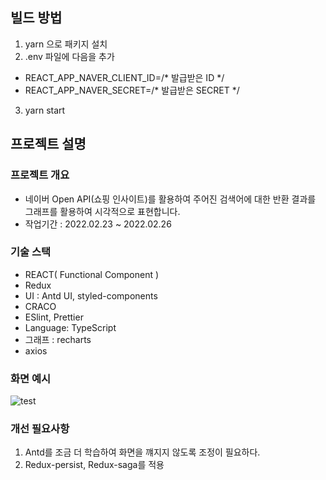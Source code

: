 ## 빌드 방법
1. yarn 으로 패키지 설치
2. .env 파일에 다음을 추가
  - REACT_APP_NAVER_CLIENT_ID=/* 발급받은 ID */
  - REACT_APP_NAVER_SECRET=/* 발급받은 SECRET */
3. yarn start
## 프로젝트 설명
### 프로젝트 개요
- 네이버 Open API(쇼핑 인사이트)를 활용하여 주어진 검색어에 대한 반환 결과를 그래프를 활용하여 시각적으로 표현합니다.
- 작업기간 : 2022.02.23 ~ 2022.02.26
### 기술 스택
- REACT( Functional Component )
- Redux
- UI : Antd UI, styled-components
- CRACO
- ESlint, Prettier
- Language: TypeScript
- 그래프 : recharts
- axios
### 화면 예시
![test](https://user-images.githubusercontent.com/68111046/159412777-f419ff0b-2e6c-4b80-8932-815998d7937c.gif)

### 개선 필요사항
1. Antd를 조금 더 학습하여 화면을 꺠지지 않도록 조정이 필요하다.
2. Redux-persist, Redux-saga를 적용

